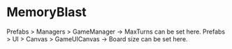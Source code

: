 # MemoryBlast

Prefabs > Managers > GameManager -> MaxTurns can be set here.
Prefabs > UI > Canvas > GameUICanvas -> Board size can be set here.
